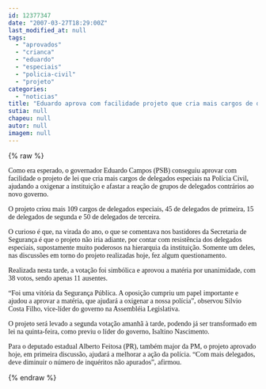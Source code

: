 ```yaml
---
id: 12377347
date: "2007-03-27T18:29:00Z"
last_modified_at: null
tags:
  - "aprovados"
  - "crianca"
  - "eduardo"
  - "especiais"
  - "policia-civil"
  - "projeto"
categories:
  - "noticias"
title: "Eduardo aprova com facilidade projeto que cria mais cargos de delegados especiais para oxigenar Pol\u00edcia Civil"
sutia: null
chapeu: null
autor: null
imagem: null
---
```

{% raw %}
<p><P><FONT face=Verdana>Como era esperado, o governador Eduardo Campos (PSB) conseguiu aprovar com facilidade o projeto de lei que cria mais cargos de delegados especiais na Polícia Civil, ajudando a oxigenar a instituição e afastar a reação de grupos de delegados contrários ao novo governo.</FONT></P></p>
<p><P><FONT face=Verdana>O projeto criou mais 109 cargos de delegados especiais, 45 de delegados de primeira, 15 de delegados de segunda e 50 de delegados de terceira.</FONT></P></p>
<p><P><FONT face=Verdana>O curioso é que, na virada do ano, o que se comentava nos bastidores da Secretaria de Segurança é que o projeto não iria adiante, por contar com resistência dos delegados especiais, supostamente muito poderosos na hierarquia da instituição. Somente um deles, nas discussões em torno do projeto realizadas hoje, fez algum questionamento. </FONT></P></p>
<p><P><FONT face=Verdana>Realizada nesta tarde, a votação foi simbólica e aprovou a matéria por unanimidade, com 38 votos, sendo apenas 11 ausentes.</FONT></P></p>
<p><P><FONT face=Verdana>“Foi uma vitória da Segurança Pública. A oposição cumpriu um papel importante e ajudou a aprovar a matéria, que ajudará a oxigenar a nossa polícia”, observou Silvio Costa Filho, vice-líder do governo na Assembléia Legislativa.</FONT></P></p>
<p><P><FONT face=Verdana>O projeto será levado a segunda votação amanhã à tarde, podendo já ser transformado em lei na quinta-feira, como previu o líder do governo, Isaltino Nascimento.</FONT></P></p>
<p><P><FONT face=Verdana>Para o deputado estadual Alberto Feitosa (PR), também major da PM, o projeto aprovado hoje, em primeira discussão, ajudará a melhorar a ação da polícia. “Com mais delegados, deve diminuir o número de inquéritos não apurados”, afirmou.</FONT></P> </p>
{% endraw %}